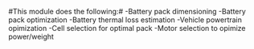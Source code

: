 #This module does the following:#
-Battery pack dimensioning
-Battery pack optimization
-Battery thermal loss estimation
-Vehicle powertrain opimization
-Cell selection for optimal pack
-Motor selection to opimize power/weight